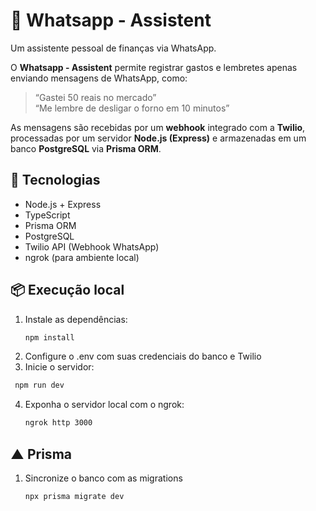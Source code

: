 # 💬 Whatsapp - Assistent

Um assistente pessoal de finanças via WhatsApp.

O **Whatsapp - Assistent** permite registrar gastos e lembretes apenas enviando mensagens de WhatsApp, como:  
> “Gastei 50 reais no mercado”  
> “Me lembre de desligar o forno em 10 minutos”

As mensagens são recebidas por um **webhook** integrado com a **Twilio**, processadas por um servidor **Node.js (Express)** e armazenadas em um banco **PostgreSQL** via **Prisma ORM**.

## 🚀 Tecnologias
- Node.js + Express  
- TypeScript  
- Prisma ORM  
- PostgreSQL  
- Twilio API (Webhook WhatsApp)  
- ngrok (para ambiente local)

## 📦 Execução local
1. Instale as dependências:
   ```bash
   npm install
   ```
2. Configure o .env com suas credenciais do banco e Twilio
3. Inicie o servidor:
  ```bash
   npm run dev
   ```
4. Exponha o servidor local com o ngrok:
     ```bash
   ngrok http 3000
   ```

## ▲ Prisma
1. Sincronize o banco com as migrations
     ```bash
   npx prisma migrate dev
   ```